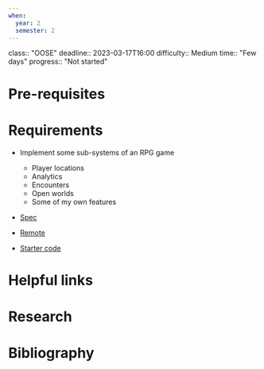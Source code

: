 ```yaml
---
when:
  year: 2
  semester: 2
---
```


class:: "OOSE"
deadline:: 2023-03-17T16:00
difficulty:: Medium
time:: "Few days"
progress:: "Not started"

# Pre-requisites

# Requirements
- Implement some sub-systems of an RPG game
	- Player locations
	- Analytics
	- Encounters
	- Open worlds
	- Some of my own features

- [Spec](file:///home/eilidhm/Downloads/OOSE-lab-Exam-2023.docx)
- [Remote](https://moodle.gla.ac.uk/pluginfile.php/6294486/mod_assign/introattachment/0/OOSE%20lab%20Exam%202023.docx?forcedownload=1)
- [Starter code](https://moodle.gla.ac.uk/pluginfile.php/6294486/mod_assign/introattachment/0/starter.zip?forcedownload=1)

# Helpful links

# Research

# Bibliography
